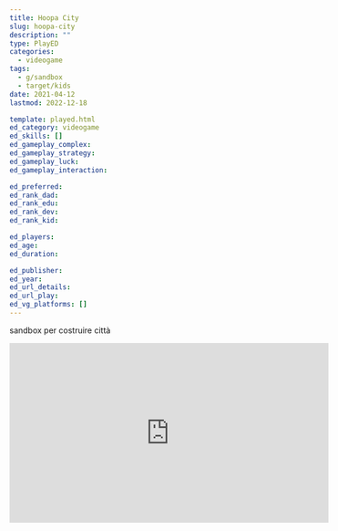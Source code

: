 ```yaml
---
title: Hoopa City
slug: hoopa-city
description: ""
type: PlayED
categories:
  - videogame
tags:
  - g/sandbox
  - target/kids
date: 2021-04-12
lastmod: 2022-12-18

template: played.html
ed_category: videogame
ed_skills: []
ed_gameplay_complex: 
ed_gameplay_strategy: 
ed_gameplay_luck: 
ed_gameplay_interaction: 

ed_preferred: 
ed_rank_dad: 
ed_rank_edu: 
ed_rank_dev: 
ed_rank_kid: 

ed_players: 
ed_age: 
ed_duration: 

ed_publisher: 
ed_year: 
ed_url_details: 
ed_url_play: 
ed_vg_platforms: []
---
```


sandbox per costruire città

<iframe width="560" height="315" src="https://www.youtube.com/embed/z2kt2j-EURQ" title="YouTube video player" frameborder="0" allow="accelerometer; autoplay; clipboard-write; encrypted-media; gyroscope; picture-in-picture" allowfullscreen></iframe>
